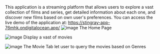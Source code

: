 This application is a streaming platform that allows users to explore a vast collection of films and series, get detailed information about each one, and discover new films based on own user's preferences.
You can access the live demo of the application at: https://stingray-app-76mhk.ondigitalocean.app/
![image](https://github.com/user-attachments/assets/31ae48c0-ac63-43e2-9a06-89dd705220d7)
The Home Page

![image](https://github.com/user-attachments/assets/0aff2b7a-bb37-4be6-97f5-8de2d11d0dcc)
Display a vast of movies



![image](https://github.com/user-attachments/assets/66463dbd-ab99-400f-9cf5-db7b81d34dc5)
The Movie Tab let user to query the movies based on Genres


